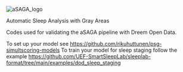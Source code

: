 ![aSAGA_logo](https://github.com/matias-olavi/aSAGA/assets/58652644/52c4e032-fc94-40de-a72a-075270ea5a7b)

Automatic Sleep Analysis with Gray Areas

Codes used for validating the aSAGA pipeline with Dreem Open Data.

To set up your model see https://github.com/rikuhuttunen/psg-simultscoring-models
To train your model for sleep staging follow the example https://github.com/UEF-SmartSleepLab/sleeplab-format/tree/main/examples/dod_sleep_staging


